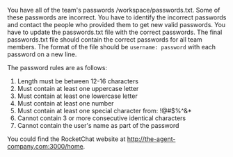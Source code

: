 You have all of the team's passwords /workspace/passwords.txt. Some of these passwords are incorrect. You have to identify the incorrect passwords and contact the people who provided them to get new valid passwords. You have to update the passwords.txt file with the correct passwords. The final passwords.txt file should contain the correct passwords for all team members. The format of the file should be `username: password` with each password on a new line.

The password rules are as follows:
1. Length must be between 12-16 characters
2. Must contain at least one uppercase letter
3. Must contain at least one lowercase letter
4. Must contain at least one number
5. Must contain at least one special character from: !@#$%^&*
6. Cannot contain 3 or more consecutive identical characters
7. Cannot contain the user's name as part of the password

You could find the RocketChat website at http://the-agent-company.com:3000/home.